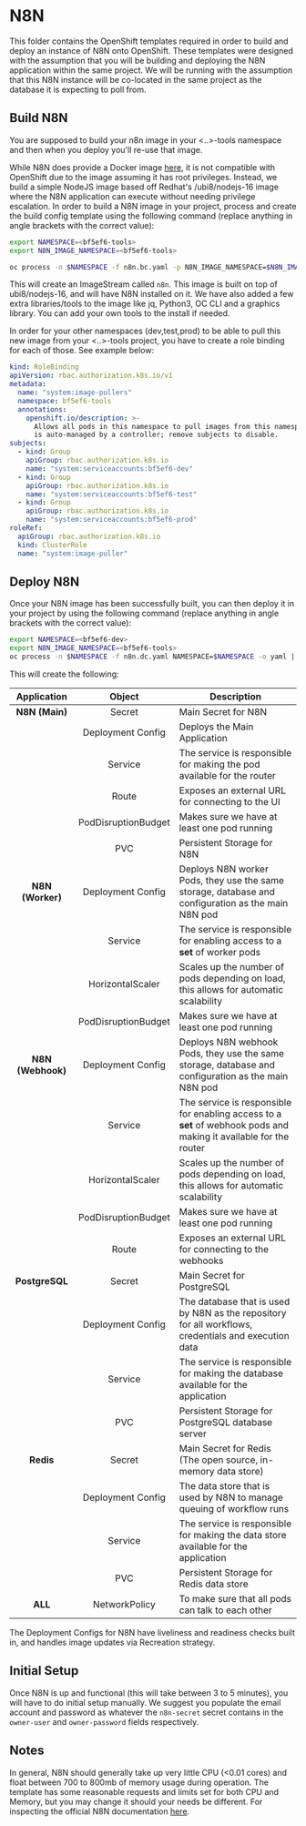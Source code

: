 # N8N

This folder contains the OpenShift templates required in order to build and deploy an instance of N8N onto OpenShift. These templates were designed with the assumption that you will be building and deploying the N8N application within the same project. We will be running with the assumption that this N8N instance will be co-located in the same project as the database it is expecting to poll from.

## Build N8N

You are supposed to build your n8n image in your <..>-tools namespace and then when you deploy you'll re-use that image.

While N8N does provide a Docker image [here](https://hub.docker.com/r/n8nio/n8n), it is not compatible with OpenShift due to the image assuming it has root privileges. Instead, we build a simple NodeJS image based off Redhat's /ubi8/nodejs-16 image where the N8N application can execute without needing privilege escalation. In order to build a N8N image in your project, process and create the build config template using the following command (replace anything in angle brackets with the correct value):

```sh
export NAMESPACE=<bf5ef6-tools>
export N8N_IMAGE_NAMESPACE=<bf5ef6-tools>

oc process -n $NAMESPACE -f n8n.bc.yaml -p N8N_IMAGE_NAMESPACE=$N8N_IMAGE_NAMESPACE -o yaml | oc apply -n $NAMESPACE -f -
```

This will create an ImageStream called `n8n`. This image is built on top of ubi8/nodejs-16, and will have N8N installed on it. We have also added a few extra libraries/tools to the image like jq, Python3, OC CLI and a graphics library. You can add your own tools to the install if needed.

In order for your other namespaces (dev,test,prod) to be able to pull this new image from your <..>-tools project, you have to create a role binding for each of those. See example below:

```yaml
kind: RoleBinding
apiVersion: rbac.authorization.k8s.io/v1
metadata:
  name: "system:image-pullers"
  namespace: bf5ef6-tools
  annotations:
    openshift.io/description: >-
      Allows all pods in this namespace to pull images from this namespace.  It
      is auto-managed by a controller; remove subjects to disable.
subjects:
  - kind: Group
    apiGroup: rbac.authorization.k8s.io
    name: "system:serviceaccounts:bf5ef6-dev"
  - kind: Group
    apiGroup: rbac.authorization.k8s.io
    name: "system:serviceaccounts:bf5ef6-test"
  - kind: Group
    apiGroup: rbac.authorization.k8s.io
    name: "system:serviceaccounts:bf5ef6-prod"
roleRef:
  apiGroup: rbac.authorization.k8s.io
  kind: ClusterRole
  name: "system:image-puller"
```

## Deploy N8N

Once your N8N image has been successfully built, you can then deploy it in your project by using the following command (replace anything in angle brackets with the correct value):

```sh
export NAMESPACE=<bf5ef6-dev>
export N8N_IMAGE_NAMESPACE=<bf5ef6-tools>
oc process -n $NAMESPACE -f n8n.dc.yaml NAMESPACE=$NAMESPACE -o yaml | oc apply -n $NAMESPACE -f -
```

This will create the following:

|    Application    |       Object        | Description                                                                                                        |
| :---------------: | :-----------------: | ------------------------------------------------------------------------------------------------------------------ |
|  **N8N (Main)**   |       Secret        | Main Secret for N8N                                                                                                |
|                   |  Deployment Config  | Deploys the Main Application                                                                                       |
|                   |       Service       | The service is responsible for making the pod available for the router                                             |
|                   |        Route        | Exposes an external URL for connecting to the UI                                                                   |
|                   | PodDisruptionBudget | Makes sure we have at least one pod running                                                                        |
|                   |         PVC         | Persistent Storage for N8N                                                                                         |
| **N8N (Worker)**  |  Deployment Config  | Deploys N8N worker Pods, they use the same storage, database and configuration as the main N8N pod                 |
|                   |       Service       | The service is responsible for enabling access to a **set** of worker pods                                         |
|                   |  HorizontalScaler   | Scales up the number of pods depending on load, this allows for automatic scalability                              |
|                   | PodDisruptionBudget | Makes sure we have at least one pod running                                                                        |
| **N8N (Webhook)** |  Deployment Config  | Deploys N8N webhook Pods, they use the same storage, database and configuration as the main N8N pod                |
|                   |       Service       | The service is responsible for enabling access to a **set** of webhook pods and making it available for the router |
|                   |  HorizontalScaler   | Scales up the number of pods depending on load, this allows for automatic scalability                              |
|                   | PodDisruptionBudget | Makes sure we have at least one pod running                                                                        |
|                   |        Route        | Exposes an external URL for connecting to the webhooks                                                             |
|  **PostgreSQL**   |       Secret        | Main Secret for PostgreSQL                                                                                         |
|                   |  Deployment Config  | The database that is used by N8N as the repository for all workflows, credentials and execution data               |
|                   |       Service       | The service is responsible for making the database available for the application                                   |
|                   |         PVC         | Persistent Storage for PostgreSQL database server                                                                  |
|     **Redis**     |       Secret        | Main Secret for Redis (The open source, in-memory data store)                                                      |
|                   |  Deployment Config  | The data store that is used by N8N to manage queuing of workflow runs                                              |
|                   |       Service       | The service is responsible for making the data store available for the application                                 |
|                   |         PVC         | Persistent Storage for Redis data store                                                                            |
|      **ALL**      |    NetworkPolicy    | To make sure that all pods can talk to each other                                                                  |

The Deployment Configs for N8N have liveliness and readiness checks built in, and handles image updates via Recreation strategy.

## Initial Setup

Once N8N is up and functional (this will take between 3 to 5 minutes), you will have to do initial setup manually. We suggest you populate the email account and password as whatever the `n8n-secret` secret contains in the `owner-user` and `owner-password` fields respectively.

## Notes

In general, N8N should generally take up very little CPU (<0.01 cores) and float between 700 to 800mb of memory usage during operation. The template has some reasonable requests and limits set for both CPU and Memory, but you may change it should your needs be different. For inspecting the official N8N documentation [here](https://docs.n8n.io/).
